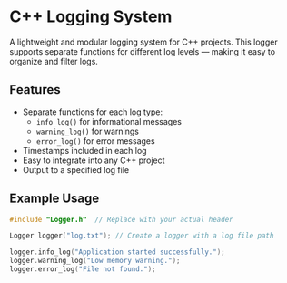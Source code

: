 # C++ Logging System

A lightweight and modular logging system for C++ projects. This logger supports separate functions for different log levels — making it easy to organize and filter logs.

## Features

- Separate functions for each log type:
  - `info_log()` for informational messages
  - `warning_log()` for warnings
  - `error_log()` for error messages
- Timestamps included in each log
- Easy to integrate into any C++ project
- Output to a specified log file

## Example Usage

```cpp
#include "Logger.h"  // Replace with your actual header

Logger logger("log.txt"); // Create a logger with a log file path

logger.info_log("Application started successfully.");
logger.warning_log("Low memory warning.");
logger.error_log("File not found.");
